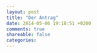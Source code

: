 ```yaml
---
layout: post
title: "Der Antrag"
date: 2014-05-06 19:18:51 +0200
comments: true
shareable: false
categories: 
---
```

